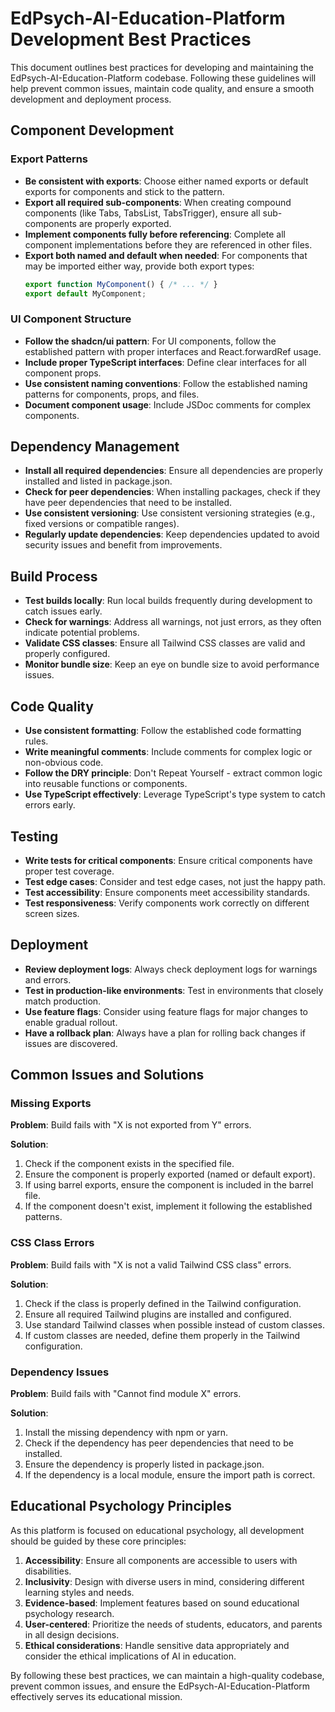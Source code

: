 # EdPsych-AI-Education-Platform Development Best Practices

This document outlines best practices for developing and maintaining the EdPsych-AI-Education-Platform codebase. Following these guidelines will help prevent common issues, maintain code quality, and ensure a smooth development and deployment process.

## Component Development

### Export Patterns

- **Be consistent with exports**: Choose either named exports or default exports for components and stick to the pattern.
- **Export all required sub-components**: When creating compound components (like Tabs, TabsList, TabsTrigger), ensure all sub-components are properly exported.
- **Implement components fully before referencing**: Complete all component implementations before they are referenced in other files.
- **Export both named and default when needed**: For components that may be imported either way, provide both export types:
  ```typescript
  export function MyComponent() { /* ... */ }
  export default MyComponent;
  ```

### UI Component Structure

- **Follow the shadcn/ui pattern**: For UI components, follow the established pattern with proper interfaces and React.forwardRef usage.
- **Include proper TypeScript interfaces**: Define clear interfaces for all component props.
- **Use consistent naming conventions**: Follow the established naming patterns for components, props, and files.
- **Document component usage**: Include JSDoc comments for complex components.

## Dependency Management

- **Install all required dependencies**: Ensure all dependencies are properly installed and listed in package.json.
- **Check for peer dependencies**: When installing packages, check if they have peer dependencies that need to be installed.
- **Use consistent versioning**: Use consistent versioning strategies (e.g., fixed versions or compatible ranges).
- **Regularly update dependencies**: Keep dependencies updated to avoid security issues and benefit from improvements.

## Build Process

- **Test builds locally**: Run local builds frequently during development to catch issues early.
- **Check for warnings**: Address all warnings, not just errors, as they often indicate potential problems.
- **Validate CSS classes**: Ensure all Tailwind CSS classes are valid and properly configured.
- **Monitor bundle size**: Keep an eye on bundle size to avoid performance issues.

## Code Quality

- **Use consistent formatting**: Follow the established code formatting rules.
- **Write meaningful comments**: Include comments for complex logic or non-obvious code.
- **Follow the DRY principle**: Don't Repeat Yourself - extract common logic into reusable functions or components.
- **Use TypeScript effectively**: Leverage TypeScript's type system to catch errors early.

## Testing

- **Write tests for critical components**: Ensure critical components have proper test coverage.
- **Test edge cases**: Consider and test edge cases, not just the happy path.
- **Test accessibility**: Ensure components meet accessibility standards.
- **Test responsiveness**: Verify components work correctly on different screen sizes.

## Deployment

- **Review deployment logs**: Always check deployment logs for warnings and errors.
- **Test in production-like environments**: Test in environments that closely match production.
- **Use feature flags**: Consider using feature flags for major changes to enable gradual rollout.
- **Have a rollback plan**: Always have a plan for rolling back changes if issues are discovered.

## Common Issues and Solutions

### Missing Exports

**Problem**: Build fails with "X is not exported from Y" errors.

**Solution**:
1. Check if the component exists in the specified file.
2. Ensure the component is properly exported (named or default export).
3. If using barrel exports, ensure the component is included in the barrel file.
4. If the component doesn't exist, implement it following the established patterns.

### CSS Class Errors

**Problem**: Build fails with "X is not a valid Tailwind CSS class" errors.

**Solution**:
1. Check if the class is properly defined in the Tailwind configuration.
2. Ensure all required Tailwind plugins are installed and configured.
3. Use standard Tailwind classes when possible instead of custom classes.
4. If custom classes are needed, define them properly in the Tailwind configuration.

### Dependency Issues

**Problem**: Build fails with "Cannot find module X" errors.

**Solution**:
1. Install the missing dependency with npm or yarn.
2. Check if the dependency has peer dependencies that need to be installed.
3. Ensure the dependency is properly listed in package.json.
4. If the dependency is a local module, ensure the import path is correct.

## Educational Psychology Principles

As this platform is focused on educational psychology, all development should be guided by these core principles:

1. **Accessibility**: Ensure all components are accessible to users with disabilities.
2. **Inclusivity**: Design with diverse users in mind, considering different learning styles and needs.
3. **Evidence-based**: Implement features based on sound educational psychology research.
4. **User-centered**: Prioritize the needs of students, educators, and parents in all design decisions.
5. **Ethical considerations**: Handle sensitive data appropriately and consider the ethical implications of AI in education.

By following these best practices, we can maintain a high-quality codebase, prevent common issues, and ensure the EdPsych-AI-Education-Platform effectively serves its educational mission.

